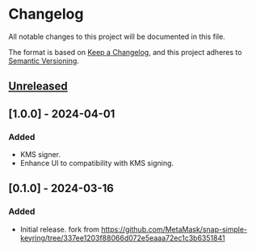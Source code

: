 # Changelog

All notable changes to this project will be documented in this file.

The format is based on [Keep a Changelog](https://keepachangelog.com/en/1.0.0/),
and this project adheres to [Semantic Versioning](https://semver.org/spec/v2.0.0.html).

## [Unreleased]

## [1.0.0] - 2024-04-01

### Added

- KMS signer.
- Enhance UI to compatibility with KMS signing.

## [0.1.0] - 2024-03-16

### Added

- Initial release. fork from https://github.com/MetaMask/snap-simple-keyring/tree/337ee1203f88066d072e5eaaa72ec1c3b6351841

[unreleased]: https://github.com/olivierlacan/keep-a-changelog/compare/v1.0.0...HEAD

